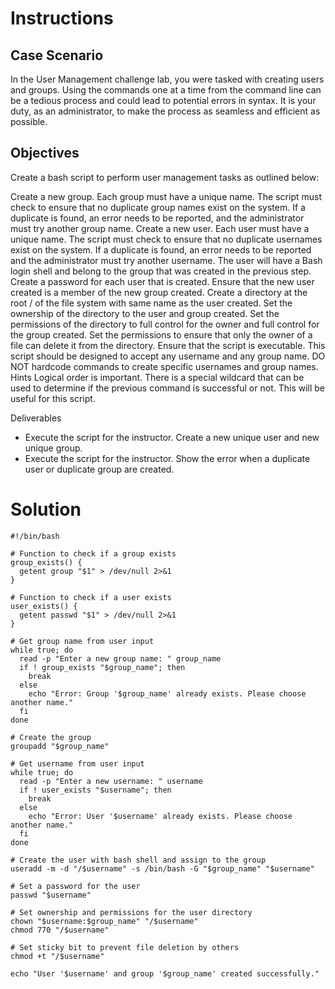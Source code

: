 # Instructions

## Case Scenario 
In the User Management challenge lab, you were tasked with creating users and groups. Using the commands one at a time from the command line can be a tedious process and could lead to potential errors in syntax. It is your duty, as an administrator, to make the process as seamless and efficient as possible.

## Objectives
Create a bash script to perform user management tasks as outlined below:

Create a new group. Each group must have a unique name. The script must check to ensure that no duplicate group names exist on the system. If a duplicate is found, an error needs to be reported, and the administrator must try another group name.
Create a new user. Each user must have a unique name. The script must check to ensure that no duplicate usernames exist on the system. If a duplicate is found, an error needs to be reported and the administrator must try another username. The user will have a Bash login shell and belong to the group that was created in the previous step.
Create a password for each user that is created.
Ensure that the new user created is a member of the new group created.
Create a directory at the root / of the file system with same name as the user created.
Set the ownership of the directory to the user and group created.
Set the permissions of the directory to full control for the owner and full control for the group created.
Set the permissions to ensure that only the owner of a file can delete it from the directory.
Ensure that the script is executable.
This script should be designed to accept any username and any group name. DO NOT hardcode commands to create specific usernames and group names.
Hints
Logical order is important.
There is a special wildcard that can be used to determine if the previous command is successful or not. This will be useful for this script.

Deliverables

- Execute the script for the instructor. Create a new unique user and new unique group.
- Execute the script for the instructor. Show the error when a duplicate user or duplicate group are created.

# Solution

```
#!/bin/bash

# Function to check if a group exists
group_exists() {
  getent group "$1" > /dev/null 2>&1
}

# Function to check if a user exists
user_exists() {
  getent passwd "$1" > /dev/null 2>&1
}

# Get group name from user input
while true; do
  read -p "Enter a new group name: " group_name
  if ! group_exists "$group_name"; then
    break
  else
    echo "Error: Group '$group_name' already exists. Please choose another name."
  fi
done

# Create the group
groupadd "$group_name"

# Get username from user input
while true; do
  read -p "Enter a new username: " username
  if ! user_exists "$username"; then
    break
  else
    echo "Error: User '$username' already exists. Please choose another name."
  fi
done

# Create the user with bash shell and assign to the group
useradd -m -d "/$username" -s /bin/bash -G "$group_name" "$username"

# Set a password for the user
passwd "$username"

# Set ownership and permissions for the user directory
chown "$username:$group_name" "/$username"
chmod 770 "/$username"

# Set sticky bit to prevent file deletion by others
chmod +t "/$username"

echo "User '$username' and group '$group_name' created successfully."
```

